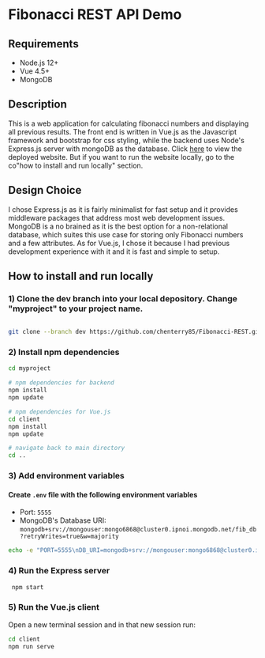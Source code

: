 # Fibonacci REST API Demo

## Requirements
  
- Node.js 12+
- Vue 4.5+
- MongoDB

  
## Description

This is a web application for calculating fibonacci numbers and displaying all previous results. The front end is written in Vue.js as the Javascript framework and bootstrap for css styling, while the backend uses Node's Express.js server with mongoDB as the database. Click [here](https://peaceful-brook-94145.herokuapp.com) to view the deployed website. But if you want to run the website locally, go to the  co"how to install and run locally" section.

  
## Design Choice

I chose Express.js as it is fairly minimalist for fast setup and it provides middleware packages that address most web development issues. MongoDB is a no brained as it is the best option for a non-relational database, which suites this use case for storing only Fibonacci numbers and a few attributes. As for Vue.js, I chose it because I had previous development experience with it and it is fast and simple to setup.
  
## How to install and run locally

### 1) Clone the dev branch into your local depository. Change "myproject" to your project name.

```bash

git clone --branch dev https://github.com/chenterry85/Fibonacci-REST.git ./myproject

```

### 2) Install npm dependencies
 ```bash
 cd myproject
 
# npm dependencies for backend 
npm install
npm update

# npm dependencies for Vue.js
cd client
npm install
npm update

# navigate back to main directory
cd ..
```

### 3) Add environment variables
#### Create `.env` file with the following environment variables
- Port: `5555`  
- MongoDB's Database URI: `mongodb+srv://mongouser:mongo6868@cluster0.ipnoi.mongodb.net/fib_db?retryWrites=true&w=majority`  
```bash
echo -e "PORT=5555\nDB_URI=mongodb+srv://mongouser:mongo6868@cluster0.ipnoi.mongodb.net/fib_db?retryWrites=true&w=majority" > .env
```

### 4) Run the Express server
```bash
 npm start
 ```

### 5) Run the Vue.js client  
Open a new terminal session and in that new session run:  
```bash
cd client
npm run serve
```
